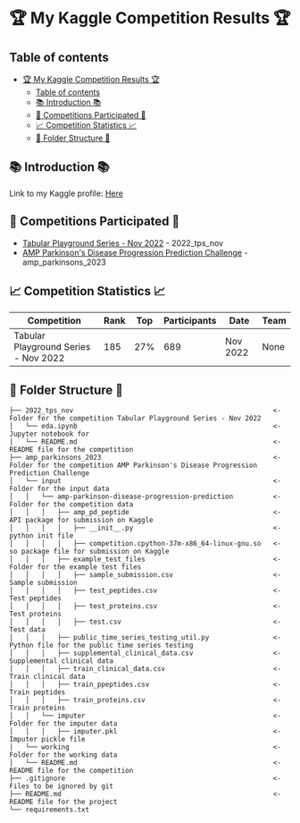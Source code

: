 
# 🏆 My Kaggle Competition Results 🏆

## Table of contents 
- [🏆 My Kaggle Competition Results 🏆](#-my-kaggle-competition-results-)
  - [Table of contents](#table-of-contents)
  - [📚 Introduction 📚](#-introduction-)
  - [🎉 Competitions Participated 🎉](#-competitions-participated-)
  - [📈 Competition Statistics 📈](#-competition-statistics-)
  - [📁 Folder Structure 📁](#-folder-structure-)

## 📚 Introduction 📚

Link to my Kaggle profile: [Here](https://www.kaggle.com/tomdanielgrande)


## 🎉 Competitions Participated 🎉

- [Tabular Playground Series - Nov 2022](https://www.kaggle.com/c/tabular-playground-series-nov-2022) - 2022_tps_nov
- [AMP Parkinson's Disease Progression Prediction Challenge](https://www.kaggle.com/competitions/amp-parkinsons-disease-progression-prediction) - amp_parkinsons_2023

## 📈 Competition Statistics 📈

| Competition | Rank | Top | Participants | Date | Team |
| ---------- | ---- | ----- | ------------ | ---- | ---- |
|  Tabular Playground Series - Nov 2022  | 185 | 27% | 689 | Nov 2022 | None |


## 📁 Folder Structure 📁

```
├── 2022_tps_nov                                                  <- Folder for the competition Tabular Playground Series - Nov 2022
│   └── eda.ipynb                                                 <- Jupyter notebook for 
|   └── README.md                                                 <- README file for the competition
├── amp_parkinsons_2023                                           <- Folder for the competition AMP Parkinson's Disease Progression Prediction Challenge
│   └── input                                                     <- Folder for the input data
│   │   └── amp-parkinson-disease-progression-prediction          <- Folder for the competition data
│   │   │   ├── amp_pd_peptide                                    <- API package for submission on Kaggle
│   │   │   │   ├── __init__.py                                   <- python init file
│   │   │   │   ├── competition.cpython-37m-x86_64-linux-gnu.so   <- so package file for submission on Kaggle                         
│   │   │   ├── example_test_files                                <- Folder for the example test files
│   │   │   │   ├── sample_submission.csv                         <- Sample submission
│   │   │   │   ├── test_peptides.csv                             <- Test peptides
│   │   │   │   ├── test_proteins.csv                             <- Test proteins
│   │   │   │   ├── test.csv                                      <- Test data
│   │   │   ├── public_time_series_testing_util.py                <- Python file for the public time series testing
│   │   │   ├── supplemental_clinical_data.csv                    <- Supplemental clinical data
│   │   │   ├── train_clinical_data.csv                           <- Train clinical data
│   │   │   ├── train_ppeptides.csv                               <- Train peptides
│   │   │   ├── train_proteins.csv                                <- Train proteins
│   │   └── imputer                                               <- Folder for the imputer data
│   │   │   ├── imputer.pkl                                       <- Imputer pickle file
│   └── working                                                   <- Folder for the working data
│   └── README.md                                                 <- README file for the competition
├── .gitignore                                                    <- Files to be ignored by git
├── README.md                                                     <- README file for the project
└── requirements.txt

```


